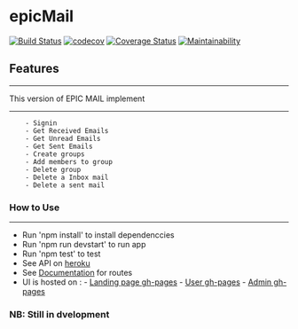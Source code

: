# epicMail

[![Build Status](https://travis-ci.com/debelistic/epicMail.svg?branch=develop)](https://travis-ci.com/debelistic/epicMail)  [![codecov](https://codecov.io/gh/debelistic/epicMail/branch/develop/graph/badge.svg)](https://codecov.io/gh/debelistic/epicMail) [![Coverage Status](https://coveralls.io/repos/github/debelistic/epicMail/badge.svg?branch=ch-test-postgres-apiendpoints-164826884)](https://coveralls.io/github/debelistic/epicMail?branch=ch-test-postgres-apiendpoints-164826884) [![Maintainability](https://api.codeclimate.com/v1/badges/8ce8c3d1a212240b33aa/maintainability)](https://codeclimate.com/github/debelistic/epicMail/maintainability)

## Features

---

This version of EPIC MAIL implement

---

``` - Signup
    - Signin
    - Get Received Emails
    - Get Unread Emails
    - Get Sent Emails
    - Create groups
    - Add members to group
    - Delete group
    - Delete a Inbox mail
    - Delete a sent mail
```

### How to Use

---

- Run 'npm install' to install dependenccies
- Run 'npm run devstart' to run app
- Run 'npm test' to test
- See API on [heroku](epicmailwithds.herokuapp.com)
- See [Documentation](https://epicmailwithds.herokuapp.com/api-docs/) for routes
- UI is hosted on :
        - [Landing page gh-pages](https://debelistic.github.io/epicMail/UI/index.html)
        - [User gh-pages](https://debelistic.github.io/epicMail/UI/user.html)
        - [Admin gh-pages](https://debelistic.github.io/epicMail/UI/admin.html)

### NB: Still in dvelopment